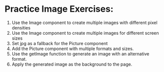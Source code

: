 # Practice Image Exercises:
1. Use the Image component to create multiple images with different pixel densities
2. Use the Image component to create multiple images for different screen sizes
3. Set jpg as a fallback for the Picture component
4. Add the Picture component with multiple formats and sizes.
5. Use the getImage function to generate an image with an alternative format.
6. Apply the generated image as the background to the page.
